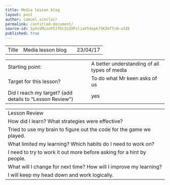 ```yaml
---
title: Media lesson blog
layout: post
author: samuel.sinclair
permalink: /untitled-document/
source-id: 1pXvVMisnPI2fDcZnZXPsliaV54opk7SKZmf7cN-uSIE
published: true
---
```

<table>
  <tr>
    <td>Title</td>
    <td>Media lesson blog</td>
    <td></td>
    <td>23/04/17</td>
  </tr>
</table>


<table>
  <tr>
    <td>Starting point:</td>
    <td>A better understanding of all types of media</td>
  </tr>
  <tr>
    <td>Target for this lesson?</td>
    <td>To do what Mr keen asks of us</td>
  </tr>
  <tr>
    <td>Did I reach my target? 
(add details to "Lesson Review")</td>
    <td>yes</td>
  </tr>
</table>


<table>
  <tr>
    <td>Lesson Review</td>
  </tr>
  <tr>
    <td>How did I learn? What strategies were effective? </td>
  </tr>
  <tr>
    <td> Tried to use my brain to figure out the code for the game we played.
 </td>
  </tr>
  <tr>
    <td>What limited my learning? Which habits do I need to work on? </td>
  </tr>
  <tr>
    <td>I need to try to work it out more before asking for a hint by people.
</td>
  </tr>
  <tr>
    <td>What will I change for next time? How will I improve my learning?</td>
  </tr>
  <tr>
    <td>I will keep my head down and work logically.</td>
  </tr>
</table>


